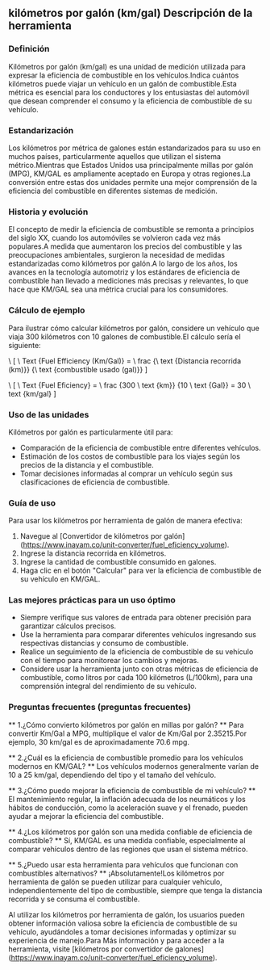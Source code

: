 ## kilómetros por galón (km/gal) Descripción de la herramienta

### Definición
Kilómetros por galón (km/gal) es una unidad de medición utilizada para expresar la eficiencia de combustible en los vehículos.Indica cuántos kilómetros puede viajar un vehículo en un galón de combustible.Esta métrica es esencial para los conductores y los entusiastas del automóvil que desean comprender el consumo y la eficiencia de combustible de su vehículo.

### Estandarización
Los kilómetros por métrica de galones están estandarizados para su uso en muchos países, particularmente aquellos que utilizan el sistema métrico.Mientras que Estados Unidos usa principalmente millas por galón (MPG), KM/GAL es ampliamente aceptado en Europa y otras regiones.La conversión entre estas dos unidades permite una mejor comprensión de la eficiencia del combustible en diferentes sistemas de medición.

### Historia y evolución
El concepto de medir la eficiencia de combustible se remonta a principios del siglo XX, cuando los automóviles se volvieron cada vez más populares.A medida que aumentaron los precios del combustible y las preocupaciones ambientales, surgieron la necesidad de medidas estandarizadas como kilómetros por galón.A lo largo de los años, los avances en la tecnología automotriz y los estándares de eficiencia de combustible han llevado a mediciones más precisas y relevantes, lo que hace que KM/GAL sea una métrica crucial para los consumidores.

### Cálculo de ejemplo
Para ilustrar cómo calcular kilómetros por galón, considere un vehículo que viaja 300 kilómetros con 10 galones de combustible.El cálculo sería el siguiente:

\ [
\ Text {Fuel Efficiency (Km/Gal)} = \ frac {\ text {Distancia recorrida (km)}} {\ text {combustible usado (gal)}}
\]

\ [
\ Text {Fuel Eficiency} = \ frac {300 \ text {km}} {10 \ text {Gal}} = 30 \ text {km/gal}
\]

### Uso de las unidades
Kilómetros por galón es particularmente útil para:
- Comparación de la eficiencia de combustible entre diferentes vehículos.
- Estimación de los costos de combustible para los viajes según los precios de la distancia y el combustible.
- Tomar decisiones informadas al comprar un vehículo según sus clasificaciones de eficiencia de combustible.

### Guía de uso
Para usar los kilómetros por herramienta de galón de manera efectiva:
1. Navegue al [Convertidor de kilómetros por galón] (https://www.inayam.co/unit-converter/fuel_eficiency_volume).
2. Ingrese la distancia recorrida en kilómetros.
3. Ingrese la cantidad de combustible consumido en galones.
4. Haga clic en el botón "Calcular" para ver la eficiencia de combustible de su vehículo en KM/GAL.

### Las mejores prácticas para un uso óptimo
- Siempre verifique sus valores de entrada para obtener precisión para garantizar cálculos precisos.
- Use la herramienta para comparar diferentes vehículos ingresando sus respectivas distancias y consumo de combustible.
- Realice un seguimiento de la eficiencia de combustible de su vehículo con el tiempo para monitorear los cambios y mejoras.
- Considere usar la herramienta junto con otras métricas de eficiencia de combustible, como litros por cada 100 kilómetros (L/100km), para una comprensión integral del rendimiento de su vehículo.

### Preguntas frecuentes (preguntas frecuentes)

** 1.¿Cómo convierto kilómetros por galón en millas por galón? **
Para convertir Km/Gal a MPG, multiplique el valor de Km/Gal por 2.35215.Por ejemplo, 30 km/gal es de aproximadamente 70.6 mpg.

** 2.¿Cuál es la eficiencia de combustible promedio para los vehículos modernos en KM/GAL? **
Los vehículos modernos generalmente varían de 10 a 25 km/gal, dependiendo del tipo y el tamaño del vehículo.

** 3.¿Cómo puedo mejorar la eficiencia de combustible de mi vehículo? **
El mantenimiento regular, la inflación adecuada de los neumáticos y los hábitos de conducción, como la aceleración suave y el frenado, pueden ayudar a mejorar la eficiencia del combustible.

** 4.¿Los kilómetros por galón son una medida confiable de eficiencia de combustible? **
Sí, KM/GAL es una medida confiable, especialmente al comparar vehículos dentro de las regiones que usan el sistema métrico.

** 5.¿Puedo usar esta herramienta para vehículos que funcionan con combustibles alternativos? **
¡Absolutamente!Los kilómetros por herramienta de galón se pueden utilizar para cualquier vehículo, independientemente del tipo de combustible, siempre que tenga la distancia recorrida y se consuma el combustible.

Al utilizar los kilómetros por herramienta de galón, los usuarios pueden obtener información valiosa sobre la eficiencia de combustible de su vehículo, ayudándoles a tomar decisiones informadas y optimizar su experiencia de manejo.Para Más información y para acceder a la herramienta, visite [kilómetros por convertidor de galones] (https://www.inayam.co/unit-converter/fuel_eficiency_volume).
